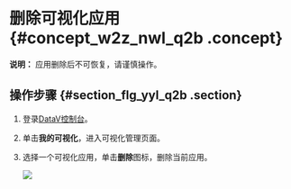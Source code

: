 # 删除可视化应用 {#concept_w2z_nwl_q2b .concept}

**说明：** 应用删除后不可恢复，请谨慎操作。

## 操作步骤 {#section_flg_yyl_q2b .section}

1.  登录[DataV控制台](https://datav.alibabacloud.com/)。
2.  单击**我的可视化**，进入可视化管理页面。
3.  选择一个可视化应用，单击**删除**图标，删除当前应用。

    ![](http://static-aliyun-doc.oss-cn-hangzhou.aliyuncs.com/assets/img/16551/15584350328028_zh-CN.png)


